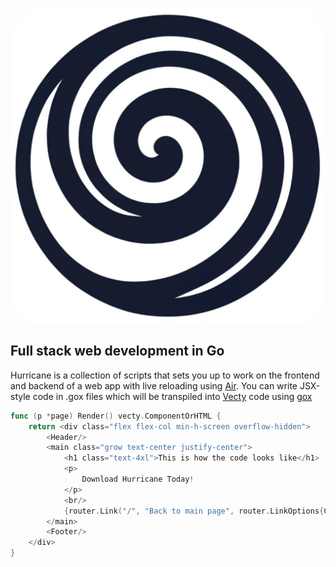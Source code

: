 ![Logo](public/img/logo.png)

## Full stack web development in Go

Hurricane is a collection of scripts that sets you up to work on the frontend and backend of a web app with live reloading using [Air](https://github.com/cosmtrek/air).
You can write JSX-style code in .gox files which will be transpiled into [Vecty](https://github.com/hexops/vecty) code using [gox](https://github.com/8byt/gox)

```Go
func (p *page) Render() vecty.ComponentOrHTML {
	return <div class="flex flex-col min-h-screen overflow-hidden">
		<Header/>
		<main class="grow text-center justify-center">
			<h1 class="text-4xl">This is how the code looks like</h1>
			<p>
				Download Hurricane Today!
			</p>
			<br/>
			{router.Link("/", "Back to main page", router.LinkOptions{Class:"underline"})}
		</main>
		<Footer/>
	</div>
}
```